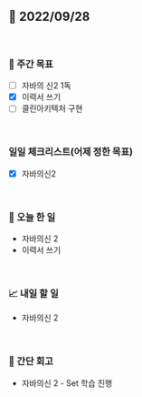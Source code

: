 ## 📅 2022/09/28

<br/>

### 🏹 주간 목표

- [ ] 자바의 신2 1독
- [x] 이력서 쓰기
- [ ] 클린아키텍처 구현

<br/>

### 일일 체크리스트(어제 정한 목표)

- [x] 자바의신2

<br/>

### 💯 오늘 한 일

- 자바의신 2
- 이력서 쓰기

<br/>

### 📈 내일 할 일

- 자바의신 2

<br/>

### 🧐 간단 회고

- 자바의신 2 - Set 학습 진행